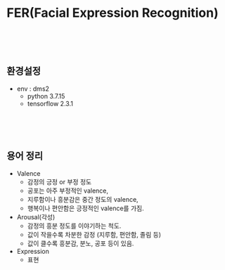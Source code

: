 # FER(Facial Expression Recognition)



<br/><br/><br/>
## 환경설정
- env : dms2
  - python 3.7.15
  - tensorflow 2.3.1


<br/><br/><br/>
## 용어 정리
- Valence
  - 감정의 긍정 or 부정 정도
  - 공포는 아주 부정적인 valence,
  - 지루함이나 흥분감은 중간 정도의 valence,
  - 행복이나 편안함은 긍정적인 valence를 가짐.
- Arousal(각성)
  - 감정의 흥분 정도를 이야기하는 척도.
  - 값이 작을수록 차분한 감정 (지루함, 편안함, 졸림 등)
  - 값이 클수록 흥분감, 분노, 공포 등이 있음.
- Expression
  - 표현